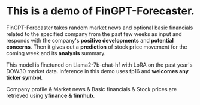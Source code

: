
# This is a demo of FinGPT-Forecaster.

FinGPT-Forecaster takes random market news and optional basic financials related to the specified company from the past few weeks as input and responds with the company's **positive developments** and **potential concerns**. Then it gives out a **prediction** of stock price movement for the coming week and its **analysis** summary.

This model is finetuned on Llama2-7b-chat-hf with LoRA on the past year's DOW30 market data. Inference in this demo uses fp16 and **welcomes any ticker symbol**.

Company profile & Market news & Basic financials & Stock prices are retrieved using **yfinance & finnhub**.




